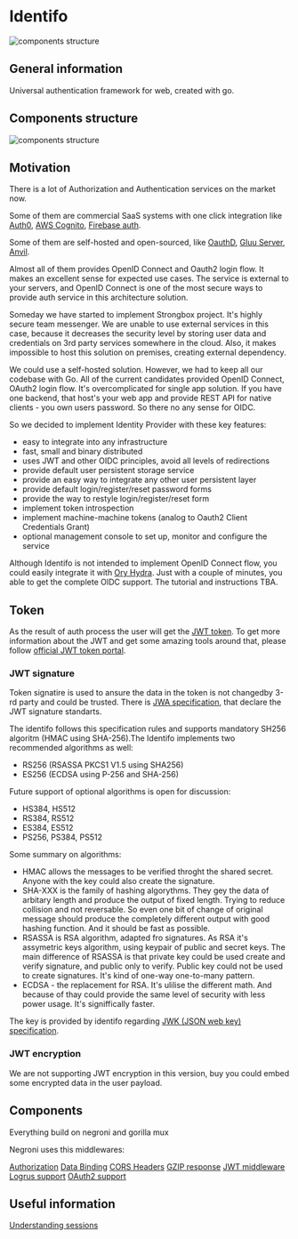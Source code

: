 # Identifo

![components structure](https://raw.githubusercontent.com/MadAppGang/identifo/master/docs/identifo.jpg)

## General information

Universal authentication framework for web, created with go.

## Components structure

![components structure](https://raw.githubusercontent.com/MadAppGang/identifo/master/docs/structure.png)

## Motivation

There is a lot of Authorization and Authentication services on the market now.

Some of them are commercial SaaS systems with one click integration like [Auth0](https://auth0.com), [AWS Cognito](https://aws.amazon.com/cognito/), [Firebase auth](https://firebase.google.com/docs/auth/).

Some of them are self-hosted and open-sourced, like [OauthD](https://github.com/oauth-io/oauthd), [Gluu Server](https://www.gluu.org/),
[Anvil](http://anvil.io/#features).

Almost all of them provides OpenID Connect and Oauth2 login flow. It makes an excellent sense for expected use cases. The service is external to your servers, and OpenID Connect is one of the most secure ways to provide auth service in this architecture solution.

Someday we have started to implement Strongbox project. It's highly secure team messenger.  We are unable to use external services in this case, because it decreases the security level by storing user data and credentials on 3rd party services somewhere in the cloud. Also, it makes impossible to host this solution on premises, creating external dependency.

We could use a self-hosted solution. However, we had to keep all our codebase with Go. All of the current candidates provided OpenID Connect, OAuth2 login flow. It's overcomplicated for single app solution. If you have one backend, that host's your web app and provide REST API for native clients - you own users password. So there no any sense for OIDC.

So we decided to implement Identity Provider with these key features:

- easy to integrate into any infrastructure
- fast, small and binary distributed
- uses JWT and other OIDC principles, avoid all levels of redirections
- provide default user persistent storage service
- provide an easy way to integrate any other user persistent layer
- provide default login/register/reset password forms 
- provide the way to  restyle login/register/reset form
- implement token introspection
- implement machine-machine tokens (analog to Oauth2 Client Credentials Grant)
- optional management console to set up, monitor and configure the service

Although Identifo is not intended to implement OpenID Connect flow, you could easily integrate it with [Ory Hydra](https://www.ory.sh). Just with a couple of minutes, you able to get the complete OIDC support. The tutorial and instructions TBA.

## Token

As the result of auth process the user will get the [JWT token](https://tools.ietf.org/html/rfc7519).
To get more information about the JWT and get some amazing tools around that, please follow [official JWT token portal](https://jwt.io).

### JWT signature

Token signatire is used to ansure the data in the token is not changedby 3-rd party and could be trusted. 
There is [JWA specification](https://tools.ietf.org/html/rfc7518), that declare the JWT signature standarts. 

The identifo follows this specification rules and supports mandatory SH256 algoritm (HMAC using SHA-256).The Identifo implements two recommended algorithms as well:

- RS256 (RSASSA PKCS1 V1.5 using SHA256)
- ES256 (ECDSA using P-256 and SHA-256)

Future support of optional algorithms is open for discussion:

- HS384, HS512
- RS384, RS512
- ES384, ES512
- PS256, PS384, PS512

Some summary on algorithms:

- HMAC allows the messages to be verified throght the shared secret. Anyone with the key could also create the signature.
- SHA-XXX is the family of hashing algorythms. They gey the data of arbitary length and produce the output of fixed length. Trying to reduce collision and not reversable. So even one bit of change of original message should produce the completely different output with good hashing function. And it should be fast as possible.
- RSASSA is RSA algorithm, adapted fro signatures. As RSA it's assymetric keys algorithm, using keypair of public and secret keys. The main difference of RSASSA is that private key could be used create and verify signature, and public only to verify. Public key could not be used to create signatures. It's kind of one-way one-to-many pattern.
- ECDSA - the replacement for RSA. It's ulilise the different math. And because of thay could provide the same level of security with less power usage. It's signiffically faster. 

The key is provided by identifo regarding [JWK (JSON web key) specification](https://tools.ietf.org/html/rfc7517).

### JWT encryption

We are not supporting JWT encryption in this version, buy you could embed some encrypted data in the user payload.

## Components

Everything build on negroni and gorilla mux

Negroni uses this middlewares:

[Authorization](https://github.com/casbin/negroni-authz)
[Data Binding](https://github.com/mholt/binding)
[CORS Headers](https://github.com/rs/cors)
[GZIP response](https://github.com/phyber/negroni-gzip)
[JWT middleware](https://github.com/auth0/go-jwt-middleware)
[Logrus support](https://github.com/meatballhat/negroni-logrus)
[OAuth2 support](https://github.com/goincremental/negroni-oauth2)

## Useful information

[Understanding sessions](https://blog.questionable.services/article/map-string-interface/)